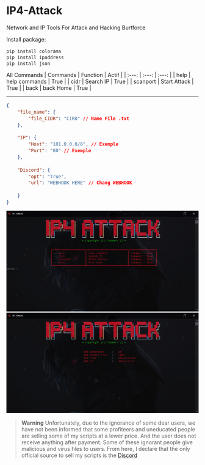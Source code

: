 # IP4-Attack
Network and IP Tools For Attack and Hacking Burtforce

Install package:
```
pip install colorama
pip install ipaddress
pip install json
````
All Commands
| Commands | Function | Actif |
|   :---:      |     :---:      |     :---:     |
| help   | help commands     | True    |
| cidr     | Search IP       | True    |
| scanport     | Start Attack       | True    |
| back     | back Home       | True    |

---
```json
{
    "file_name": {
        "file_CIDR": "CIRD" // Name File .txt
    },

    "IP": {
        "Host": "101.0.0.0/8", // Exemple
        "Port": "80" // Exemple
    },

    "Discord": {
        "opt": "True",
        "url": "WEBHOOK HERE" // Chang WEBHOOK
        
    }
}
```


![](https://github.com/TryWarzFiles/IP4-Attack/blob/main/img/screen1.PNG)
![](https://github.com/TryWarzFiles/IP4-Attack/blob/main/img/screen2.PNG)


> **Warning**
> Unfortunately, due to the ignorance of some dear users, we have not been informed that some profiteers and uneducated people are selling some of my scripts at a lower price. And the user does not receive anything after payment. Some of these ignorant people give malicious and virus files to users. From here, I declare that the only official source to sell my scripts is the [Discord](https://discord.gg/Erz8X9ypMq)
